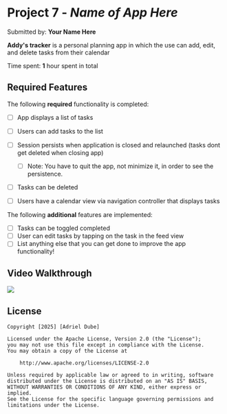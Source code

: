 # Project 7 - *Name of App Here*

Submitted by: **Your Name Here**

**Addy's tracker** is a personal planning app in which the use can add, edit, and delete tasks from their calendar

Time spent: **1** hour spent in total

## Required Features

The following **required** functionality is completed:

- [ ] App displays a list of tasks
- [ ] Users can add tasks to the list
- [ ] Session persists when application is closed and relaunched (tasks dont get deleted when closing app) 
  - [ ] Note: You have to quit the app, not minimize it, in order to see the persistence.
- [ ] Tasks can be deleted
- [ ] Users have a calendar view via navigation controller that displays tasks	


The following **additional** features are implemented:

- [ ] Tasks can be toggled completed
- [ ] User can edit tasks by tapping on the task in the feed view
- [ ] List anything else that you can get done to improve the app functionality!

## Video Walkthrough

<div>
    <a href="https://www.loom.com/share/2d0c686ccde24d2aade1fb84107b9504">
    </a>
    <a href="https://www.loom.com/share/2d0c686ccde24d2aade1fb84107b9504">
      <img style="max-width:300px;" src="https://cdn.loom.com/sessions/thumbnails/2d0c686ccde24d2aade1fb84107b9504-9d892de1d69713c8-full-play.gif">
    </a>
</div>

## License

    Copyright [2025] [Adriel Dube]

    Licensed under the Apache License, Version 2.0 (the "License");
    you may not use this file except in compliance with the License.
    You may obtain a copy of the License at

        http://www.apache.org/licenses/LICENSE-2.0

    Unless required by applicable law or agreed to in writing, software
    distributed under the License is distributed on an "AS IS" BASIS,
    WITHOUT WARRANTIES OR CONDITIONS OF ANY KIND, either express or implied.
    See the License for the specific language governing permissions and
    limitations under the License.
